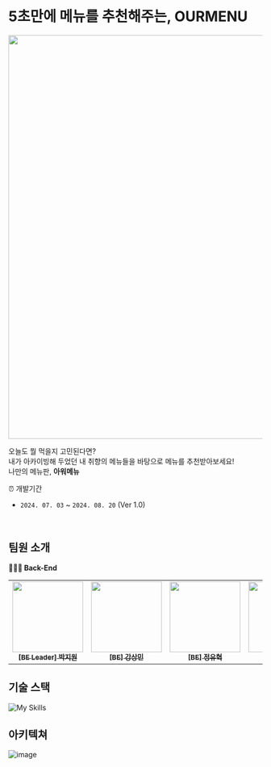 # 5초만에 메뉴를 추천해주는, OURMENU

 <img width=800px src=https://github.com/user-attachments/assets/17aefb5c-4bb7-4174-83a3-66176e904c94/>

오늘도 뭘 먹을지 고민된다면? <br>
내가 아카이빙해 두었던 내 취향의 메뉴들을 바탕으로 메뉴를 추천받아보세요! <br>
나만의 메뉴판, **아워메뉴** <br>

⏰ 개발기간

- `2024. 07. 03` ~ `2024. 08. 20` (Ver 1.0)

<br>

## 팀원 소개

**🧑🏻‍💻 Back-End**
<table>
  <tbody>
    <tr>
      <td align="center"><a href="https://github.com/david-parkk">
      <img width=140px src="https://avatars.githubusercontent.com/u/57484954?v=4" alt=""/><br />
      <sub><b>[BE Leader] 박지원</b></sub></a><br /></td>
      <td align="center"><a href="https://github.com/isoo127">
      <img width=140px src="https://avatars.githubusercontent.com/u/81908212?v=4" alt=""/><br />
      <sub><b>[BE] 강상민</b></sub></a><br /></td>
      <td align="center"><a href="https://github.com/You-Hyuk">
      <img width=140px src="https://avatars.githubusercontent.com/u/145669610?v=4" alt=""/><br />
      <sub><b>[BE] 정유혁</b></sub></a><br /></td>
      <td align="center"><a href="https://github.com/csh-scl">
      <img width=140px src="https://avatars.githubusercontent.com/u/140063021?v=4" alt=""/><br />
      <sub><b>[BE] 조성현</b></sub></a><br /></td>
    </tr>
  </tbody>
</table>


## 기술 스택
![My Skills](https://go-skill-icons.vercel.app/api/icons?i=spring,hibernate,mysql,redis,mongodb,aws,githubactions,nginx,docker&perline=5)

## 아키텍쳐
![image](https://github.com/user-attachments/assets/575fe410-f54b-4ec2-b427-8fc3fee7e9b7)

